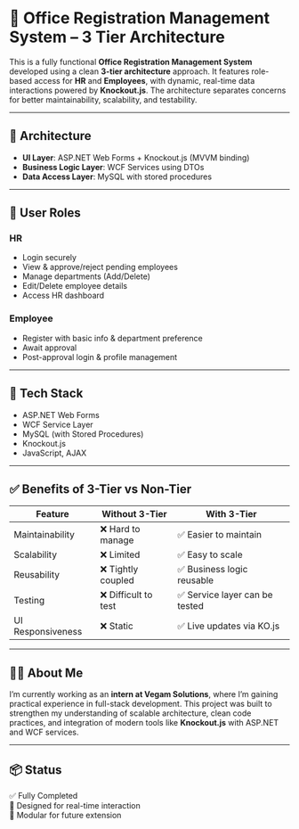 # 📌 Office Registration Management System – 3 Tier Architecture

This is a fully functional **Office Registration Management System** developed using a clean **3-tier architecture** approach. It features role-based access for **HR** and **Employees**, with dynamic, real-time data interactions powered by **Knockout.js**. The architecture separates concerns for better maintainability, scalability, and testability.

---

## 🧱 Architecture

- **UI Layer**: ASP.NET Web Forms + Knockout.js (MVVM binding)
- **Business Logic Layer**: WCF Services using DTOs
- **Data Access Layer**: MySQL with stored procedures

---

## 👥 User Roles

### HR
- Login securely
- View & approve/reject pending employees
- Manage departments (Add/Delete)
- Edit/Delete employee details
- Access HR dashboard

### Employee
- Register with basic info & department preference
- Await approval
- Post-approval login & profile management

---

## 🚀 Tech Stack

- ASP.NET Web Forms
- WCF Service Layer
- MySQL (with Stored Procedures)
- Knockout.js
- JavaScript, AJAX

---

## ✅ Benefits of 3-Tier vs Non-Tier

| Feature               | Without 3-Tier       | With 3-Tier                   |
|----------------------|----------------------|-------------------------------|
| Maintainability      | ❌ Hard to manage     | ✅ Easier to maintain         |
| Scalability          | ❌ Limited            | ✅ Easy to scale              |
| Reusability          | ❌ Tightly coupled    | ✅ Business logic reusable    |
| Testing              | ❌ Difficult to test  | ✅ Service layer can be tested|
| UI Responsiveness    | ❌ Static             | ✅ Live updates via KO.js     |

---

## 🙋‍♂️ About Me

I’m currently working as an **intern at Vegam Solutions**, where I’m gaining practical experience in full-stack development. This project was built to strengthen my understanding of scalable architecture, clean code practices, and integration of modern tools like **Knockout.js** with ASP.NET and WCF services.

---

## 📦 Status

✅ Fully Completed  
🧩 Designed for real-time interaction  
📁 Modular for future extension

